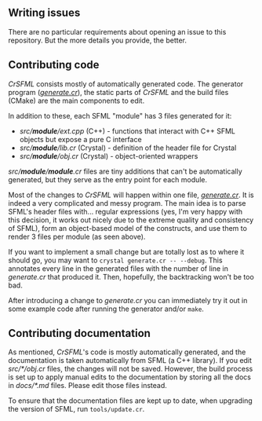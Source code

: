 Writing issues
--------------

There are no particular requirements about opening an issue to this repository. But the more details you provide, the better.


Contributing code
-----------------

*CrSFML* consists mostly of automatically generated code. The generator program ([*generate.cr*](generate.cr)), the static parts of *CrSFML* and the build files (CMake) are the main components to edit.

In addition to these, each SFML "module" has 3 files generated for it:

- *src/__module__/ext.cpp* (C++) - functions that interact with C++ SFML objects but expose a pure C interface
- *src/__module__/lib.cr* (Crystal) - definition of the header file for Crystal
- *src/__module__/obj.cr* (Crystal) - object-oriented wrappers

*src/__module__/__module__.cr* files are tiny additions that can't be automatically generated, but they serve as the entry point for each module.

Most of the changes to *CrSFML* will happen within one file, [*generate.cr*](generate.cr). It is indeed a very complicated and messy program. The main idea is to parse SFML's header files with... regular expressions (yes, I'm very happy with this decision, it works out nicely due to the extreme quality and consistency of SFML), form an object-based model of the constructs, and use them to render 3 files per module (as seen above).

If you want to implement a small change but are totally lost as to where it should go, you may want to `crystal generate.cr -- --debug`. This annotates every line in the generated files with the number of line in *generate.cr* that produced it. Then, hopefully, the backtracking won't be too bad.

After introducing a change to *generate.cr* you can immediately try it out in some example code after running the generator and/or `make`.


Contributing documentation
--------------------------

As mentioned, *CrSFML*'s code is mostly automatically generated, and the documentation is taken automatically from SFML (a C++ library). If you edit _src/*/obj.cr_ files, the changes will not be saved. However, the build process is set up to apply manual edits to the documentation by storing all the docs in _docs/*.md_ files. Please edit those files instead.

To ensure that the documentation files are kept up to date, when upgrading the version of SFML, run `tools/update.cr`.
